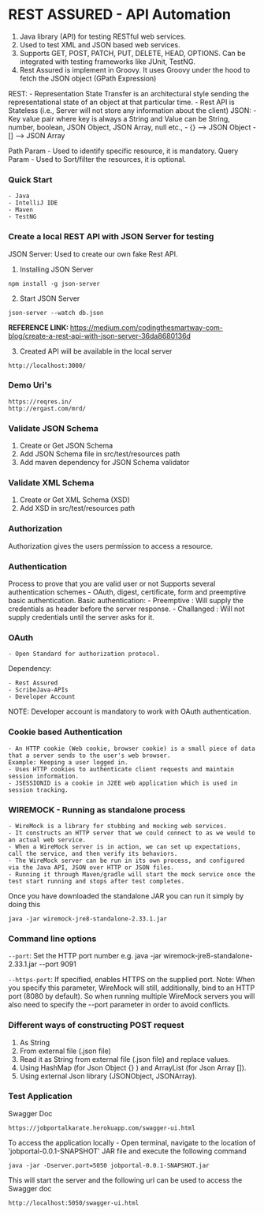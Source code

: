 # REST ASSURED - API Automation

1) Java library (API) for testing RESTful web services.
2) Used to test XML and JSON based web services.
3) Supports GET, POST, PATCH, PUT, DELETE, HEAD, OPTIONS. Can be integrated with testing frameworks like JUnit, TestNG.
4) Rest Assured is implement in Groovy. It uses Groovy under the hood to fetch the JSON object (GPath Expression)

REST:
	- Representation State Transfer is an architectural style sending the representational state of an object at that particular time.
	- Rest API is Stateless (i.e., Server will not store any information about the client)
JSON:
    - Key value pair where key is always a String and Value can be String, number, boolean, JSON Object, JSON Array, null etc.,
    - {} --> JSON Object
    - [] --> JSON Array

Path Param - Used to identify specific resource, it is mandatory.
Query Param - Used to Sort/filter the resources, it is optional.

### Quick Start
	- Java
	- IntelliJ IDE
	- Maven
	- TestNG

### Create a local REST API with JSON Server for testing
JSON Server: Used to create our own fake Rest API.
1) Installing JSON Server 
```
npm install -g json-server
```
2) Start JSON Server
```
json-server --watch db.json
```
<b>REFERENCE LINK: </b>
https://medium.com/codingthesmartway-com-blog/create-a-rest-api-with-json-server-36da8680136d

3) Created API will be available in the local server 
```
http://localhost:3000/
```

### Demo Uri's
```
https://reqres.in/
http://ergast.com/mrd/
```

### Validate JSON Schema
1) Create or Get JSON Schema
2) Add JSON Schema file in src/test/resources path
3) Add maven dependency for JSON Schema validator

### Validate XML Schema
1) Create or Get XML Schema (XSD)
2) Add XSD in src/test/resources path

### Authorization
Authorization gives the users permission to access a resource.

### Authentication
Process to prove that you are valid user or not
Supports several authentication schemes - OAuth, digest, certificate, form and preemptive basic authentication.
Basic authentication:
	- Preemptive : Will supply the credentials as header before the server response.
	- Challanged : Will not supply credentials until the server asks for it.

### OAuth
 	- Open Standard for authorization protocol.
 Dependency:
```
- Rest Assured
- ScribeJava-APIs 
- Developer Account
```
 NOTE: Developer account is mandatory to work with OAuth authentication.

### Cookie based Authentication
 	- An HTTP cookie (Web cookie, browser cookie) is a small piece of data that a server sends to the user's web browser.
 	Example: Keeping a user logged in.
 	- Uses HTTP cookies to authenticate client requests and maintain session information.
 	- JSESSIONID is a cookie in J2EE web application which is used in session tracking.

### WIREMOCK - Running as standalone process
	- WireMock is a library for stubbing and mocking web services. 
	- It constructs an HTTP server that we could connect to as we would to an actual web service.
	- When a WireMock server is in action, we can set up expectations, call the service, and then verify its behaviors.
	- The WireMock server can be run in its own process, and configured via the Java API, JSON over HTTP or JSON files.
	- Running it through Maven/gradle will start the mock service once the test start running and stops after test completes.

Once you have downloaded the standalone JAR you can run it simply by doing this
```
java -jar wiremock-jre8-standalone-2.33.1.jar
```

### Command line options
`--port`: Set the HTTP port number e.g. java -jar wiremock-jre8-standalone-2.33.1.jar --port 9091

`--https-port`: If specified, enables HTTPS on the supplied port. 
Note: When you specify this parameter, WireMock will still, additionally, bind to an HTTP port (8080 by default). 
So when running multiple WireMock servers you will also need to specify the --port parameter in order to avoid conflicts.

### Different ways of constructing POST request
1. As String
2. From external file (.json file)
3. Read it as String from external file (.json file) and replace values.
4. Using HashMap (for Json Object {} ) and ArrayList (for Json Array []).
5. Using external Json library (JSONObject, JSONArray).

### Test Application
Swagger Doc
```
https://jobportalkarate.herokuapp.com/swagger-ui.html
```
To access the application locally - Open terminal, navigate to the location of 'jobportal-0.0.1-SNAPSHOT' JAR file and execute the following command
```
java -jar -Dserver.port=5050 jobportal-0.0.1-SNAPSHOT.jar
```
This will start the server and the following url can be used to access the Swagger doc
```
http://localhost:5050/swagger-ui.html
```